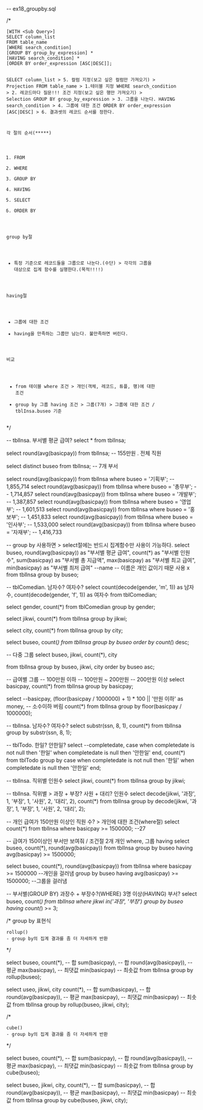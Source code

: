 <p>-- ex18_groupby.sql</p>
<p>/*</p>
<pre><code>[WITH &lt;Sub Query&gt;]
SELECT column_list
FROM table_name
[WHERE search_condition]
[GROUP BY group_by_expression] *
[HAVING search_condition] *
[ORDER BY order_expression [ASC|DESC]]; 

SELECT column_list &gt; 5. 컬럼 지정(보고 싶은 컬럼만 가져오기) &gt; Projection
FROM table_name &gt; 1.테이블 지정
WHERE search_condition &gt; 2. 레코드마다 질문!!! 조건 지정(보고 싶은 행만 가져오기) &gt; Selection
GROUP BY group_by_expression &gt; 3. 그룹을 나눈다. 
HAVING search_condition &gt; 4. 그룹에 대한 조건
ORDER BY order_expression [ASC|DESC] &gt; 6. 결과셋의 레코드 순서를 정한다.

각 절의 순서(*****)
1. FROM
2. WHERE
3. GROUP BY
4. HAVING
5. SELECT
6. ORDER BY

group by절
- 특정 기준으로 레코드들을 그룹으로 나눈다.(수단)
&gt; 각각의 그룹을 대상으로 집계 함수를 실행한다.(목적!!!!)

having절
- 그룹에 대한 조건
- having을 만족하는 그룹만 남는다. 불만족하면 버린다.

비교
- from 테이블 where 조건 &gt; 개인(객체, 레코드, 튜플, 행)에 대한 조건
- group by 그룹 having 조건 &gt; 그룹(7개) &gt; 그룹에 대한 조건 / tblInsa.buseo 기준</code></pre><p>*/</p>
<p>-- tblInsa. 부서별 평균 급여?
select * from tblInsa;</p>
<p>select round(avg(basicpay)) from tblInsa; -- 155만원 . 전체 직원</p>
<p>select distinct buseo from tblInsa; -- 7개 부서</p>
<p>select round(avg(basicpay)) from tblInsa where buseo = '기획부'; -- 1,855,714
select round(avg(basicpay)) from tblInsa where buseo = '총무부'; -- 1,714,857
select round(avg(basicpay)) from tblInsa where buseo = '개발부'; -- 1,387,857
select round(avg(basicpay)) from tblInsa where buseo = '영업부'; -- 1,601,513
select round(avg(basicpay)) from tblInsa where buseo = '홍보부'; -- 1,451,833
select round(avg(basicpay)) from tblInsa where buseo = '인사부'; -- 1,533,000
select round(avg(basicpay)) from tblInsa where buseo = '자재부'; -- 1,416,733</p>
<p>-- group by 사용하면 &gt; select절에는 반드시 집계함수만 사용이 가능하다. 
select 
    buseo,
    round(avg(basicpay)) as &quot;부서별 평균 급여&quot;,
    count(*) as &quot;부서별 인원수&quot;,
    sum(basicpay) as &quot;부서별 총 지급액&quot;,
    max(basicpay) as &quot;부서별 최고 급여&quot;,
    min(basicpay) as &quot;부서별 최저 급여&quot;
    --name -- 이름은 개인 값이기 때문 사용 x
from tblInsa
    group by buseo;</p>
<p>-- tblComedian. 남자수? 여자수?
select
    count(decode(gender, 'm', 1)) as 남자수,
    count(decode(gender, 'f', 1)) as 여자수
from tblComedian;</p>
<p>select
    gender,
    count(*)
from tblComedian
    group by gender;</p>
<p>select
    jikwi,
    count(*) 
from tblInsa
    group by jikwi;</p>
<p>select
    city,
    count(*) 
from tblInsa
    group by city;</p>
<p>select
    buseo,
    count(<em>) 
from tblInsa
    group by buseo
        order by count(</em>) desc;</p>
<p>-- 다중 그룹
select 
    buseo, jikwi, count(*), city</p>
<p>from tblInsa
    group by buseo, jikwi, city
        order by buseo asc;</p>
<p>-- 급여별 그룹
-- 100만원 이하
-- 100만원 ~ 200만원
-- 200만원 이상
select
    basicpay,
    count(*)
from tblInsa
    group by basicpay;</p>
<p>select
    --basicpay,
    (floor(basicpay / 1000000) + 1) * 100 || '만원 이하' as money, -- 소수이하 버림
    count(*)
from tblInsa
    group by floor(basicpay / 1000000);</p>
<p>-- tblInsa. 남자수? 여자수?
select
    substr(ssn, 8, 1),
    count(*)
from tblInsa
    group by substr(ssn, 8, 1);</p>
<p>-- tblTodo. 한일? 안한일?
select
    --completedate,
    case
        when completedate is not null then '한일'
        when completedate is null then '안한일'
    end,
    count(*)
from tblTodo
    group by 
        case
            when completedate is not null then '한일'
            when completedate is null then '안한일'
        end;</p>
<p>-- tblInsa. 직위별 인원수
select 
    jikwi,
    count(*)
from tblInsa
    group by jikwi;</p>
<p>-- tblInsa. 직위별 &gt; 과장 + 부장? 사원 + 대리? 인원수
select 
    decode(jikwi, '과장', 1, '부장', 1, '사원', 2, '대리', 2),
    count(*)
from tblInsa
    group by decode(jikwi, '과장', 1, '부장', 1, '사원', 2, '대리', 2);</p>
<p>-- 개인 급여가 150만원 이상인 직원 수? &gt; 개인에 대한 조건(where절)
select
     count(*)
from tblInsa
    where basicpay &gt;= 1500000; --27</p>
<p>-- 급여가 150이상인 부서만 보여줘  / 조건절 2개 개인 where, 그룹 having
select
    buseo, count(*), round(avg(basicpay))
from tblInsa
    group by buseo
        having avg(basicpay) &gt;= 1500000;</p>
<p>select
    buseo, count(*), round(avg(basicpay))
from tblInsa
    where basicpay &gt;= 1500000 --개인을 걸러냄
        group by buseo
            having avg(basicpay) &gt;= 1500000; --그룹을 걸러냄</p>
<p>-- 부서별(GROUP BY) 과장수 + 부장수?(WHERE) 3명 이상(HAVING) 부서?
select
    buseo, count(<em>)
from tblInsa
    where jikwi in('과장', '부장') 
        group by buseo
            having count(</em>) &gt;= 3;</p>
<p>/*
    group by 표현식</p>
<pre><code>rollup()
- group by의 집계 결과를 좀 더 자세하게 반환</code></pre><p>*/</p>
<p>select
    buseo, 
    count(*),    -- 합
    sum(basicpay),    -- 합
    round(avg(basicpay)),    -- 평균
    max(basicpay), -- 최댓값
    min(basicpay) -- 최솟값
from tblInsa
    group by rollup(buseo);</p>
<p>select
    useo, jikwi, city
    count(*),    -- 합
    sum(basicpay),    -- 합
    round(avg(basicpay)),    -- 평균
    max(basicpay), -- 최댓값
    min(basicpay) -- 최솟값
from tblInsa
    group by rollup(buseo, jikwi, city);</p>
<p>/*</p>
<pre><code>cube()
- group by의 집계 결과를 좀 더 자세하게 반환</code></pre><p>*/</p>
<p>select
    buseo, 
    count(*),    -- 합
    sum(basicpay),    -- 합
    round(avg(basicpay)),    -- 평균
    max(basicpay), -- 최댓값
    min(basicpay) -- 최솟값
from tblInsa
    group by cube(buseo);</p>
<p>select
    buseo, jikwi, city,
    count(*),    -- 합
    sum(basicpay),    -- 합
    round(avg(basicpay)),    -- 평균
    max(basicpay), -- 최댓값
    min(basicpay) -- 최솟값
from tblInsa
    group by cube(buseo, jikwi, city);</p>